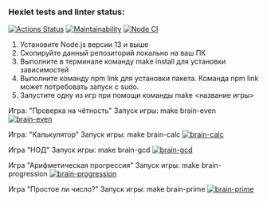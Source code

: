 ### Hexlet tests and linter status:
[![Actions Status](https://github.com/RomanKovgan/frontend-project-lvl1/workflows/hexlet-check/badge.svg)](https://github.com/RomanKovgan/frontend-project-lvl1/actions)
[![Maintainability](https://api.codeclimate.com/v1/badges/a99a88d28ad37a79dbf6/maintainability)](https://codeclimate.com/github/RomanKovgan/frontend-project-lvl1/maintainability)
[![Node CI](https://github.com//RomanKovgan/frontend-project-lvl1/workflows/Node%20CI/badge.svg)](https://github.com/RomanKovgan/frontend-project-lvl1/actions)

1. Установите Node.js версии 13 и выше
2. Скопируйте данный репозиторий локально на ваш ПК
3. Выполните в терминале команду make install для установки зависимостей
4. Выполните команду npm link для установки пакета. Команда npm link может потребовать запуск с sudo.
5. Запустите одну из игр при помощи команды make <название игры>

Игра: "Проверка на чётность"
Запуск игры: make brain-even
[![brain-even](https://asciinema.org/a/pErHMvew1rZWHsfWGNLLA2Xlk.svg)](https://asciinema.org/a/pErHMvew1rZWHsfWGNLLA2Xlk)

Игра: "Калькулятор"
Запуск игры: make brain-calc
[![brain-calc](https://asciinema.org/a/9ffF2uGeD17HjOeS6iXB5OP6j.svg)](https://asciinema.org/a/9ffF2uGeD17HjOeS6iXB5OP6j)

Игра "НОД"
Запуск игры: make brain-gcd
[![brain-gcd](https://asciinema.org/a/A7bNI252lFJeFvOjl8GD9Y9ef.svg)](https://asciinema.org/a/A7bNI252lFJeFvOjl8GD9Y9ef)

Игра "Арифметическая прогрессия"
Запуск игры: make brain-progression
[![brain-progression](https://asciinema.org/a/ixCM8wspsYEym03b5A98UB2mm.svg)](https://asciinema.org/a/ixCM8wspsYEym03b5A98UB2mm)

Игра "Простое ли число?"
Запуск игры: make brain-prime
[![brain-prime](https://asciinema.org/a/aDOGvG3xAcV5mTj93WU9ePiEm.svg)](https://asciinema.org/a/aDOGvG3xAcV5mTj93WU9ePiEm)
